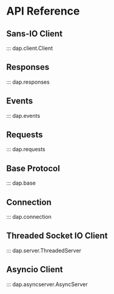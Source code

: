 # API Reference

## Sans-IO Client

::: dap.client.Client

## Responses

::: dap.responses

## Events

::: dap.events

## Requests

::: dap.requests

## Base Protocol

::: dap.base

## Connection

::: dap.connection

## Threaded Socket IO Client

::: dap.server.ThreadedServer

## Asyncio Client

::: dap.asyncserver.AsyncServer

